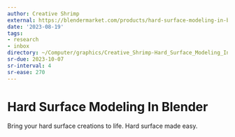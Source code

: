 ```yaml
---
author: Creative Shrimp
external: https://blendermarket.com/products/hard-surface-modeling-in-blender
date: '2023-08-19'
tags:
- research
- inbox
directory: ~/Computer/graphics/Creative_Shrimp-Hard_Surface_Modeling_In_Blender
sr-due: 2023-10-07
sr-interval: 4
sr-ease: 270
---
```


# Hard Surface Modeling In Blender

Bring your hard surface creations to life.
Hard surface made easy.
